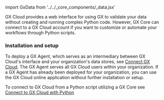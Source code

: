 import GxData from '../../_core_components/_data.jsx'

GX Cloud provides a web interface for using GX to validate your data without creating and running complex Python code. However,
GX Core can connect to a GX Cloud account if you want to customize or automate your workflows through Python scripts.

### Installation and setup

To deploy a GX Agent, which serves as an intermediary between GX Cloud's interface and your organization's data stores, see [Connect GX Cloud](/cloud/connect/connect_lp.md). The GX Agent serves all GX Cloud users within your organization.  If a GX Agent has already been deployed for your organization, you can use the GX Cloud online application without further installation or setup.

To connect to GX Cloud from a Python script utilizing a GX Core see [Connect to GX Cloud with Python](/cloud/connect/connect_python.md)